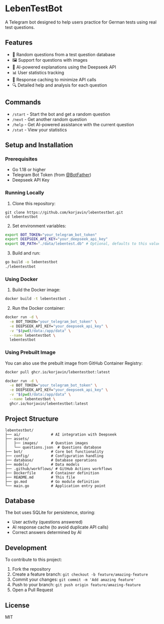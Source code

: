 # LebenTestBot

A Telegram bot designed to help users practice for German tests using real test questions.

## Features

- 🎲 Random questions from a test question database
- 🖼️ Support for questions with images
- 🤖 AI-powered explanations using the Deepseek API
- 📊 User statistics tracking
- 💾 Response caching to minimize API calls
- 🔍 Detailed help and analysis for each question

## Commands

- `/start` - Start the bot and get a random question
- `/next` - Get another random question
- `/help` - Get AI-powered assistance with the current question
- `/stat` - View your statistics

## Setup and Installation

### Prerequisites

- Go 1.18 or higher
- Telegram Bot Token (from [@BotFather](https://t.me/BotFather))
- Deepseek API Key 

### Running Locally

1. Clone this repository:
```
git clone https://github.com/korjavin/lebentestbot.git
cd lebentestbot
```

2. Set environment variables:
```bash
export BOT_TOKEN="your_telegram_bot_token"
export DEEPSEEK_API_KEY="your_deepseek_api_key"
export DB_PATH="./data/lebentest.db" # Optional, defaults to this value
```

3. Build and run:
```bash
go build -o lebentestbot
./lebentestbot
```

### Using Docker

1. Build the Docker image:
```bash
docker build -t lebentestbot .
```

2. Run the Docker container:
```bash
docker run -d \
  -e BOT_TOKEN="your_telegram_bot_token" \
  -e DEEPSEEK_API_KEY="your_deepseek_api_key" \
  -v "$(pwd)/data:/app/data" \
  --name lebentestbot \
  lebentestbot
```

### Using Prebuilt Image

You can also use the prebuilt image from GitHub Container Registry:

```bash
docker pull ghcr.io/korjavin/lebentestbot:latest

docker run -d \
  -e BOT_TOKEN="your_telegram_bot_token" \
  -e DEEPSEEK_API_KEY="your_deepseek_api_key" \
  -v "$(pwd)/data:/app/data" \
  --name lebentestbot \
  ghcr.io/korjavin/lebentestbot:latest
```

## Project Structure

```
lebentestbot/
├── ai/              # AI integration with Deepseek
├── assets/
│   ├── images/      # Question images
│   └── questions.json  # Questions database
├── bot/             # Core bot functionality
├── config/          # Configuration handling
├── database/        # Database operations
├── models/          # Data models
├── .github/workflows/ # GitHub Actions workflows
├── Dockerfile       # Container definition
├── README.md        # This file
├── go.mod           # Go module definition
└── main.go          # Application entry point
```

## Database

The bot uses SQLite for persistence, storing:
- User activity (questions answered)
- AI response cache (to avoid duplicate API calls)
- Correct answers determined by AI

## Development

To contribute to this project:

1. Fork the repository
2. Create a feature branch: `git checkout -b feature/amazing-feature`
3. Commit your changes: `git commit -m 'Add amazing feature'`
4. Push to your branch: `git push origin feature/amazing-feature`
5. Open a Pull Request

## License

MIT